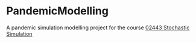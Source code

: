 # PandemicModelling
A pandemic simulation modelling project for the course [02443 Stochastic Simulation](http://www2.imm.dtu.dk/courses/02443/)
